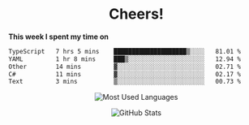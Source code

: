 <h1 align="center">Cheers!</h1>

**This week I spent my time on**
<!--START_SECTION:waka-->

```txt
TypeScript   7 hrs 5 mins    ████████████████████▒░░░░   81.01 %
YAML         1 hr 8 mins     ███▒░░░░░░░░░░░░░░░░░░░░░   12.94 %
Other        14 mins         ▓░░░░░░░░░░░░░░░░░░░░░░░░   02.71 %
C#           11 mins         ▓░░░░░░░░░░░░░░░░░░░░░░░░   02.17 %
Text         3 mins          ▒░░░░░░░░░░░░░░░░░░░░░░░░   00.73 %
```

<!--END_SECTION:waka-->

<p align="center"><img src="https://github-readme-stats.vercel.app/api/top-langs/?username=thnkrn&layout=compact&hide=html&theme=tokyonight" alt="Most Used Languages" /></p>

<p align="center"><img src="https://github-readme-stats.vercel.app/api?username=thnkrn&show_icons=true&count_private=true&theme=tokyonight&show=reviews&hide_rank=false&rank_icon=github" alt="GitHub Stats" /></p>

<!-- <p align="center"><a href="https://wakatime.com"><img src="https://wakatime.com/share/@thnkrn/40092326-d1bd-471b-89da-9a7c63939402.png" /></p>
 -->
